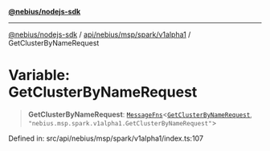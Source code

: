 [**@nebius/nodejs-sdk**](../../../../../../README.md)

---

[@nebius/nodejs-sdk](../../../../../../README.md) / [api/nebius/msp/spark/v1alpha1](../README.md) / GetClusterByNameRequest

# Variable: GetClusterByNameRequest

> **GetClusterByNameRequest**: [`MessageFns`](../../../../../../runtime/protos/core/interfaces/MessageFns.md)\<[`GetClusterByNameRequest`](../interfaces/GetClusterByNameRequest.md), `"nebius.msp.spark.v1alpha1.GetClusterByNameRequest"`\>

Defined in: src/api/nebius/msp/spark/v1alpha1/index.ts:107
